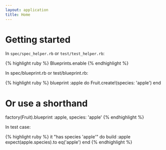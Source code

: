 ```yaml
---
layout: application
title: Home
---
```

 
# Getting started
 
In `spec/spec_helper.rb` or `test/test_helper.rb`:

{% highlight ruby %}
Blueprints.enable
{% endhighlight %}

In spec/blueprint.rb or test/blueprint.rb:

{% highlight ruby %}
blueprint :apple do
Fruit.create!(species: 'apple')
end

# Or use a shorthand

factory(Fruit).blueprint :apple, species: 'apple'
{% endhighlight %}

In test case:

{% highlight ruby %}
it "has species 'apple'" do
  build :apple
  expect(apple.species).to eq('apple')
end
{% endhighlight %}
